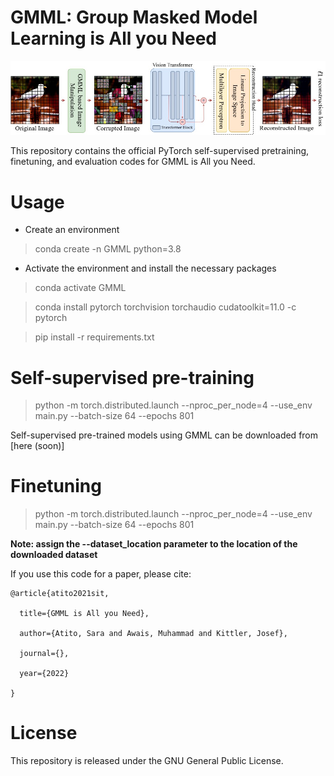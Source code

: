 # GMML: Group Masked Model Learning is All you Need

![](GMML.jpg)

This repository contains the official PyTorch self-supervised pretraining, finetuning, and evaluation codes for GMML is All you Need.

# Usage
- Create an environment
> conda create -n GMML python=3.8
- Activate the environment and install the necessary packages
> conda activate GMML

> conda install pytorch torchvision torchaudio cudatoolkit=11.0 -c pytorch

> pip install -r requirements.txt


# Self-supervised pre-training
> python -m torch.distributed.launch --nproc_per_node=4 --use_env main.py --batch-size 64 --epochs 801 

Self-supervised pre-trained models using GMML can be downloaded from [here (soon)]

# Finetuning
> python -m torch.distributed.launch --nproc_per_node=4 --use_env main.py  --batch-size 64 --epochs 801 

**Note: assign the --dataset_location parameter to the location of the downloaded dataset**

If you use this code for a paper, please cite:

```
@article{atito2021sit,

  title={GMML is All you Need},

  author={Atito, Sara and Awais, Muhammad and Kittler, Josef},

  journal={},

  year={2022}

}
```


# License
This repository is released under the GNU General Public License.


